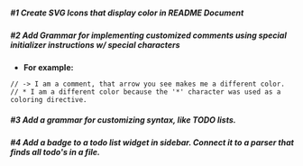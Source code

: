 ##### #1 Create SVG Icons that display color in README Document

##### #2 Add Grammar for implementing customized comments using special initializer instructions w/ special characters

- **For example:**

```
// -> I am a comment, that arrow you see makes me a different color.
// * I am a different color because the '*' character was used as a coloring directive.
```

##### #3 Add a grammar for customizing syntax, like TODO lists. 

##### #4 Add a badge to a todo list widget in sidebar. Connect it to a parser that finds all todo's in a file.
